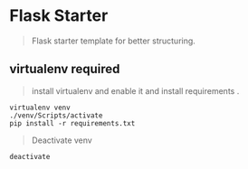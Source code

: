 # Flask Starter

> Flask starter template for better structuring.

## virtualenv required
> install virtualenv and enable it and install requirements .
```
virtualenv venv
./venv/Scripts/activate
pip install -r requirements.txt
```
> Deactivate venv 
```
deactivate
```

